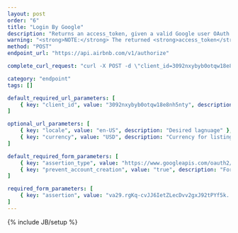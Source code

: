 ```yaml
---
layout: post
order: "6"
title: "Login By Google"
description: "Returns an access_token, given a valid Google user OAuth access token. See <a href=\"https://developers.google.com/identity/protocols/OAuth2\" target=\"_blank\">the Google docs</a> to learn how to generate a Google access token."
warning: "<strong>NOTE:</strong> The returned <strong>access_token</strong> is required to hit logged-in endpoints."
method: "POST"
endpoint_url: "https://api.airbnb.com/v1/authorize"

complete_curl_request: "curl -X POST -d \"client_id=3092nxybyb0otqw18e8nh5nty\" -d \"locale=en-US\" -d \"currency=USD\" -F assertion_type=https://www.googleapis.com/oauth2/v1/userinfo -F assertion=va29.rgKq-cvJJ6IetZLecDvv2gxJ92tPYf5kEtL_PS98cEc5x1240n2aelp4uZ22xdWsLu2e -F prevent_account_creation=true https://api.airbnb.com/v1/authorize"

category: "endpoint"
tags: []

default_required_url_parameters: [
	{ key: "client_id", value: "3092nxybyb0otqw18e8nh5nty", description: "API Key" }
]

optional_url_parameters: [
	{ key: "locale", value: "en-US", description: "Desired lagnuage" },
	{ key: "currency", value: "USD", description: "Currency for listings" }
]

default_required_form_parameters: [
	{ key: "assertion_type", value: "https://www.googleapis.com/oauth2/v1/userinfo", description: "Required for Google authentication." },
	{ key: "prevent_account_creation", value: "true", description: "For sign-in, as opposed to registration." }
]

required_form_parameters: [
	{ key: "assertion", value: "va29.rgKq-cvJJ6IetZLecDvv2gxJ92tPYf5k...", description: "Google user's access token." }
]
---
```

{% include JB/setup %}
